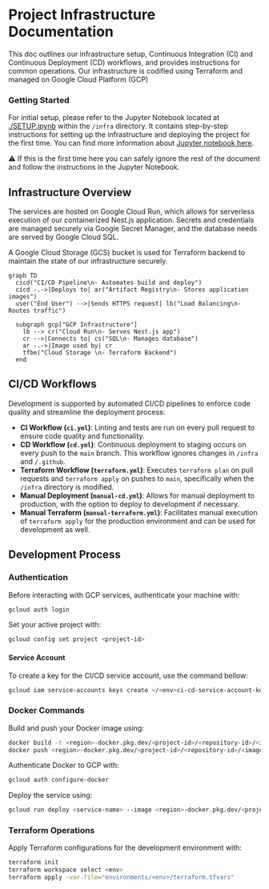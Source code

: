# Project Infrastructure Documentation

This doc outlines our infrastructure setup, Continuous Integration (CI) and Continuous Deployment (CD) workflows, and
provides instructions for common operations. Our infrastructure is codified using Terraform and managed on Google Cloud
Platform (GCP)

### Getting Started

For initial setup, please refer to the Jupyter Notebook located at [./SETUP.ipynb](./SETUP.ipynb) within the `/infra` directory. It
contains step-by-step instructions for setting up the infrastructure and deploying the project for the first time. You can find more information about [Jupyter notebook here](https://jupyter.org/install).

⚠️ If this is the first time here you can safely ignore the rest of the document and follow the instructions in the Jupyter Notebook.

## Infrastructure Overview

The services are hosted on Google Cloud Run, which allows for serverless execution of our containerized Nest.js
application. Secrets and credentials are managed
securely via Google Secret Manager, and the database needs are served by Google Cloud SQL.

A Google Cloud Storage (GCS) bucket is used for Terraform backend to maintain the state of our infrastructure securely.

```mermaid
graph TD
  cicd("CI/CD Pipeline\n- Automates build and deploy")
  cicd -.->|Deploys to| ar("Artifact Registry\n- Stores application images")
  user("End User") -->|Sends HTTPS request| lb("Load Balancing\n- Routes traffic")

  subgraph gcp["GCP Infrastructure"]
    lb --> cr("Cloud Run\n- Serves Nest.js app")
    cr -->|Connects to| cs("SQL\n- Manages database")
    ar -.->|Image used by| cr
    tfbe("Cloud Storage \n- Terraform Backend")
  end
```

## CI/CD Workflows

Development is supported by automated CI/CD pipelines to enforce code quality and streamline the deployment process:

- **CI Workflow (`ci.yml`)**: Linting and tests are run on every pull request to ensure code quality and functionality.
- **CD Workflow (`cd.yml`)**: Continuous deployment to staging occurs on every push to the `main` branch. This workflow
  ignores changes in `/infra` and `/.github`.
- **Terraform Workflow (`terraform.yml`)**: Executes `terraform plan` on pull requests and `terraform apply` on pushes
  to `main`, specifically when the `/infra` directory is modified.
- **Manual Deployment (`manual-cd.yml`)**: Allows for manual deployment to production, with the option to deploy to
  development if necessary.
- **Manual Terraform (`manual-terraform.yml`)**: Facilitates manual execution of `terraform apply` for the production
  environment and can be used for development as well.

## Development Process

### Authentication

Before interacting with GCP services, authenticate your machine with:

```sh
gcloud auth login
```

Set your active project with:

```sh
gcloud config set project <project-id>
```

#### Service Account

To create a key for the CI/CD service account, use the command bellow:

```sh
gcloud iam service-accounts keys create ~/<env>ci-cd-service-account-key.json --iam-account <env>-ci-cd-service-account@<project-id>.iam.gserviceaccount.com
```

### Docker Commands

Build and push your Docker image using:

```sh
docker build -t <region>-docker.pkg.dev/<project-id>/<repository-id>/<image-name>:latest .
docker push <region>-docker.pkg.dev/<project-id>/<repository-id>/<image-name>:latest
```

Authenticate Docker to GCP with:

```sh
gcloud auth configure-docker
```

Deploy the service using:

```sh
gcloud run deploy <service-name> --image <region>-docker.pkg.dev/<project-id>/<repository-id>/<image-name>:latest --platform managed --region=<region> --allow-unauthenticated
```

### Terraform Operations

Apply Terraform configurations for the development environment with:

```sh
terraform init
terraform workspace select <env>
terraform apply -var-file="environments/<env>/terraform.tfvars"
```
